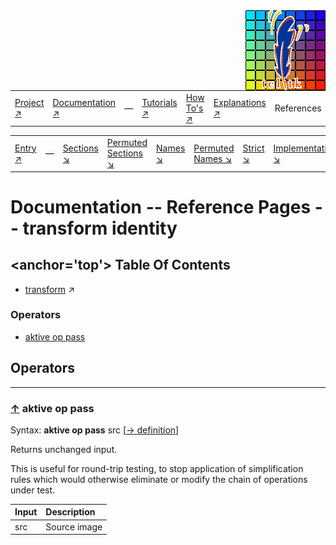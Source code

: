 <img src='../assets/aktive-logo-128.png' style='float:right;'>

||||||||
|---|---|---|---|---|---|---|
|[Project ↗](../../README.md)|[Documentation ↗](../index.md)|&mdash;|[Tutorials ↗](../tutorials.md)|[How To's ↗](../howtos.md)|[Explanations ↗](../explanations.md)|References|

|||||||||
|---|---|---|---|---|---|---|---|
|[Entry ↗](index.md)|&mdash;|[Sections ↘](bysection.md)|[Permuted Sections ↘](bypsection.md)|[Names ↘](byname.md)|[Permuted Names ↘](bypname.md)|[Strict ↘](strict.md)|[Implementations ↘](bylang.md)|

# Documentation -- Reference Pages -- transform identity

## <anchor='top'> Table Of Contents

  - [transform](transform.md) ↗


### Operators

 - [aktive op pass](#op_pass)

## Operators

---
### [↑](#top) <a name='op_pass'></a> aktive op pass

Syntax: __aktive op pass__ src [[→ definition](/file?ci=trunk&ln=8&name=etc/transformer/identity.tcl)]

Returns unchanged input.

This is useful for round-trip testing, to stop application of simplification rules which would otherwise eliminate or modify the chain of operations under test.

|Input|Description|
|:---|:---|
|src|Source image|

